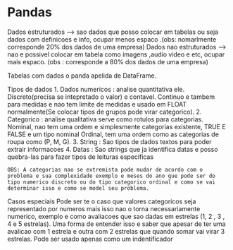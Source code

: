 # Pandas

Dados estruturados --> sao dados que posso colocar em tabelas ou seja dados com definicoes e info, ocupar menos espaco .(obs: nomarlmente corresponde 20% dos dados de uma empresa)
Dados nao estruturados --> nao e possivel colocar em tabela como imagens ,audio video e etc, ocupar mais espaco. (obs : corresponde a 80% dos dados de uma empresa)

Tabelas com dados o panda apelida de DataFrame.

Tipos de dados
    1. Dados numericos : analise quantitativa ele.
        Discreto(precisa se intepretado o valor) e contavel. 
        Continuo e tambem para medidas e nao tem limite de medidas e usado em FLOAT normalmente(Se colocar tipos de grupos pode virar categorico).
    2. Categorico : analise qualitativa serve como  rotulos para categorias.
        Nominal, nao tem uma ordem e simplesmente categorias existente, TRUE E FALSE e um tipo nominal
        Ordinal, tem uma ordem como as categorias de roupa como (P, M, G).
    3. String : Sao tipos de dados textos para poder extrair informacoes
    4. Datas : Sao strings que ja identifica datas e posso quebra-las para fazer tipos de leituras especificas

    OBS: A categorias nao se extremista pode mudar de acordo com o problema e sua complexidade exemplo e meses do ano que pode ser do tipo numerico discreto ou do tipo categorico ordinal e como se vai determinar isso e como se model seu problema.
Casos especiais
    Pode ser te o caso que valores categoricos seja representado por numeros mais isso nao o torna necessariamente numerico, exemplo e como avaliacoes que sao dadas em estrelas (1, 2 , 3 , 4 e 5 estrelas). Uma forma de entender isso e saber que apesar de ter uma avalicao com 1 estrela e outra com 2 estrelas que quando somar vai virar 3 estrelas. Pode ser usado apenas como um indentificador 
